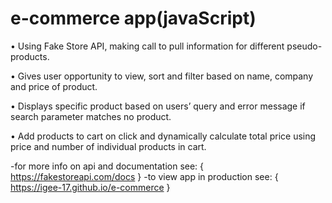 # e-commerce app(javaScript)

•	Using Fake Store API, making call to pull information for different pseudo-products.


•	Gives user opportunity to view, sort and filter based on name, company and price of product.


•	Displays specific product based on users’ query and error message if search parameter matches no product.


•	Add products to cart on click and dynamically calculate total price using price and number of individual products in cart.



-for more info on api and documentation see: { https://fakestoreapi.com/docs }
-to view app in production see: { https://igee-17.github.io/e-commerce }
